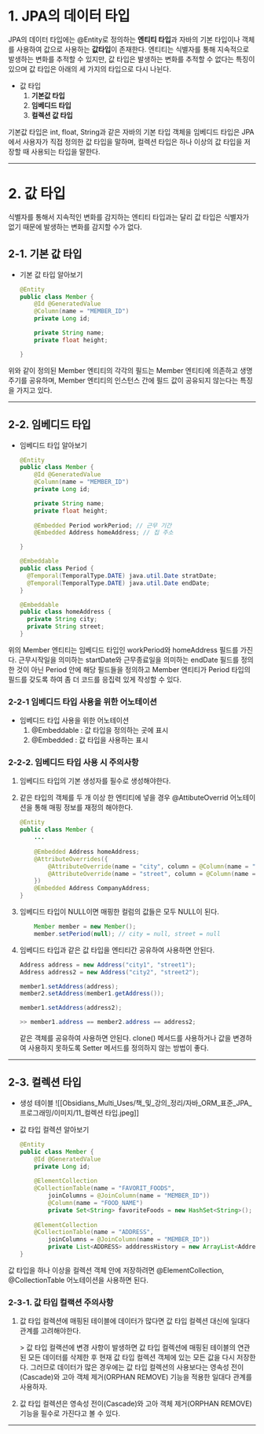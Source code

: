 

# 1. JPA의 데이터 타입

JPA의 데이터 타입에는 @Entity로 정의하는 **엔티티 타입**과 자바의 기본 타입이나 객체를 사용하여 값으로 사용하는 **값타입**이 존재한다. 엔티티는 식별자를 통해 지속적으로 발생하는 변화를 추적할 수 있지만, 값 타입은 발생하는 변화를 추적할 수 없다는 특징이 있으며 값 타입은 아래의 세 가지의 타입으로 다시 나뉜다.

- 값 타입
	1. **기본값 타입**
	2. **임베디드 타입**
	3. **컬렉션 값 타입**

기본값 타입은 int, float, String과 같은 자바의 기본 타입 객체을 임베디드 타입은 JPA에서 사용자가 직접 정의한 값 타입을 말하며, 컬렉션 타입은 하나 이상의 값 타입을 저장할 때 사용되는 타입을 말한다.

---

# 2. 값 타입

식별자를 통해서 지속적인 변화를 감지하는 엔티티 타입과는 달리 값 타입은 식별자가 없기 때문에 발생하는 변화를 감지할 수가 없다. 

## 2-1. 기본 값 타입

- 기본 값 타입 알아보기
  ```java
  @Entity
  public class Member {
      @Id @GeneratedValue
      @Column(name = "MEMBER_ID")
      private Long id;

      private String name;
      private float height;

  }
  ```

위와 같이 정의된 Member 엔티티의 각각의 필드는 Member 엔티티에 의존하고 생명주기를 공유하며, Member 엔티티의 인스턴스 간에 필드 값이 공유되지 않는다는 특징을 가지고 있다.


---

## 2-2. 임베디드 타입

- 임베디드 타입 알아보기
  ```java
  @Entity
  public class Member {
      @Id @GeneratedValue
      @Column(name = "MEMBER_ID")
      private Long id;

      private String name;
      private float height;
      
      @Embedded Period workPeriod; // 근무 기간
      @Embedded Address homeAddress; // 집 주소

  }

  @Embeddable
  public class Period {
	@Temporal(TemporalType.DATE) java.util.Date stratDate;
    @Temporal(TemporalType.DATE) java.util.Date endDate;
  }
  
  @Embeddable
  public class homeAddress {
  	private String city;
    private String street;
  }
  ```

위의 Member 엔티티는 임베디드 타입인 workPeriod와 homeAddress 필드를 가진다. 근무시작일을 의미하는 startDate와 근무종료일을 의미하는 endDate 필드를 정의한 것이 아닌 Period 안에 해당 필드들을 정의하고 Member 엔티티가 Period 타입의 필드를 갖도록 하여 좀 더 코드를 응집력 있게 작성할 수 있다.

### 2-2-1 임베디드 타입 사용을 위한 어노테이션

- 임베디드 타입 사용을 위한 어노테이션
	1. @Embeddable : 값 타입을 정의하는 곳에 표시
	2. @Embedded : 값 타입을 사용하는 표시

### 2-2-2. 임베디드 타입 사용 시 주의사항

1. 임베디드 타입의 기본 생성자를 필수로 생성해야한다.
2. 같은 타입의 객체를 두 개 이상 한 엔티티에 넣을 경우 @AttibuteOverrid 어노테이션을 통해 매핑 정보를 재정의 해야한다.

	```java
    @Entity
    public class Member {
    	...
        
        @Embedded Address homeAddress;
        @AttributeOverrides({
        	@AttributeOverride(name = "city", column = @Column(name = "COMPANTY_CITY")),
        	@AttributeOverride(name = "street", column = @Column(name = "COMPANTY_STREET")),
        })
        @Embedded Address CompanyAddress;
    } 
    ```

3. 임베디드 타입이 NULL이면 매핑한 컬럼의 값들은 모두 NULL이 된다.

	```java
		Member member = new Member();
        member.setPeriod(null); // city = null, street = null
    ```

4. 임베디드 타입과 같은 값 타입을 엔티티간 공유하여 사용하면 안된다.

	```java
	Address address = new Address("city1", "street1");
    Address address2 = new Address("city2", "street2");

    member1.setAddress(address);
    member2.setAddress(member1.getAddress());

    member1.setAddress(address2);

    >> member1.address == member2.address == address2;
    ```

	같은 객체를 공유하여 사용하면 안된다. clone() 메서드를 사용하거나 값을 변경하여 사용하지 못하도록 Setter 메서드를 정의하지 않는 방법이 좋다.

---

## 2-3. 컬렉션 타입

- 생성 테이블
	![[Obsidians_Multi_Uses/책_및_강의_정리/자바_ORM_표준_JPA_프로그래밍/이미지/11_컬렉션 타입.jpeg]]


- 값 타입 컬렉션 알아보기
	```java
	@Entity
	public class Member {
		@Id @GeneratedValue
	    private Long id;
	    
	    @ElementCollection
	    @CollectionTable(name = "FAVORIT_FOODS",
	    	joinColumns = @JoinColumn(name = "MEMBER_ID"))
	        @Column(name = "FOOD_NAME")
	        private Set<String> favoriteFoods = new HashSet<String>();
	        
	    @ElementCollection
	    @CollectionTable(name = "ADDRESS",
	    	joinColumns = @JoinColumn(name = "MEMBER_ID"))
	        private List<ADDRESS> adddressHistory = new ArrayList<Address>();
	}
	```

값 타입을 하나 이상을 컬렉션 객체 안에 저장하려면 @ElementCollection, @CollectionTable 어노테이션을 사용하면 된다.

### 2-3-1. 값 타입 컬랙션 주의사항

1. 값 타입 컬렉션에 매핑된 테이블에 데이터가 많다면 값 타입 컬렉션 대신에 일대다 관계를 고려해야한다.

	\> 값 타입 컬랙션에 변경 사항이 발생하면 값 타입 컬렉션에 매핑된 테이블의 연관된 모든 데이터를 삭제한 후 현재 값 타입 컬렉션 객체에 있는 모든 값을 다시 저장한다. 그러므로 데이터가 많은 경우에는 값 타입 컬렉션의 사용보다는 영속성 전이(Cascade)와 고아 객체 제거(ORPHAN REMOVE) 기능을 적용한 일대다 관계를 사용하자.

2. 값 타입 컬렉션은 영속성 전이(Cascade)와 고아 객체 제거(ORPHAN REMOVE) 기능을 필수로 가진다고 볼 수 있다.


---

